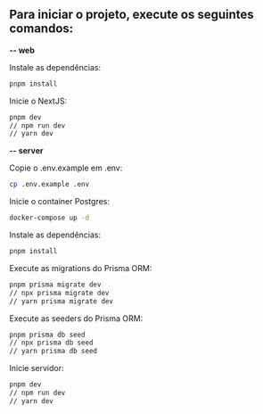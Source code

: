
## Para iniciar o projeto, execute os seguintes comandos:

**-- web**

Instale as dependências:
```zsh 
pnpm install
```
Inicie o NextJS:
```zsh
pnpm dev
// npm run dev
// yarn dev
```


**-- server**

Copie o .env.example em .env:
```zsh 
cp .env.example .env
```
Inicie o container Postgres:
```zsh 
docker-compose up -d
```
Instale as dependências:
```zsh 
pnpm install
```
Execute as migrations do Prisma ORM:
```zsh
pnpm prisma migrate dev
// npx prisma migrate dev
// yarn prisma migrate dev
```
Execute as seeders do Prisma ORM:
```zsh
pnpm prisma db seed
// npx prisma db seed
// yarn prisma db seed
```
Inicie servidor:
```zsh
pnpm dev
// npm run dev
// yarn dev
```
